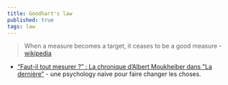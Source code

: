 ```yaml
---
title: Goodhart's law
published: true
tags: law
---
```

> When a measure becomes a target, it ceases to be a good measure - [wikipedia](https://en.wikipedia.org/wiki/Goodhart%27s_law)

- [“Faut-il tout mesurer ?” : La chronique d’Albert Moukheiber dans "La dernière"](https://www.youtube.com/watch?v=nSIvOdtBl5w) - une psychology naive pour faire changer les choses.